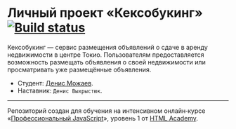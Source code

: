 # Личный проект «Кексобукинг» [![Build status][travis-image]][travis-url]
Кексобукинг — сервис размещения объявлений о сдаче в аренду недвижимости в центре Токио. Пользователям предоставляется возможность размещать объявления о своей недвижимости или просматривать уже размещённые объявления.
* Студент: [Денис Можаев](https://up.htmlacademy.ru/javascript/18/user/844319).
* Наставник: `Денис Выхрыстюк`.

---


Репозиторий создан для обучения на интенсивном онлайн‑курсе «[Профессиональный JavaScript](https://htmlacademy.ru/intensive/javascript)», уровень 1 от [HTML Academy](https://htmlacademy.ru).

[travis-image]: https://travis-ci.com/htmlacademy-javascript/844319-keksobooking-18.svg?branch=master
[travis-url]: https://travis-ci.com/htmlacademy-javascript/844319-keksobooking-18
